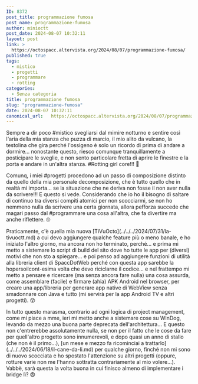 ```yaml
---
ID: 8372
post_title: programmazione fumosa
post_name: programmazione-fumosa
author: minioctt
post_date: 2024-08-07 10:32:11
layout: post
link: >
  https://octospacc.altervista.org/2024/08/07/programmazione-fumosa/
published: true
tags:
  - mistico
  - progetti
  - programmare
  - rotting
categories:
  - Senza categoria
title: programmazione fumosa
slug: "programmazione-fumosa"
date: 2024-08-07 10:32:11
canonical_url:   https://octospacc.altervista.org/2024/08/07/programmazione-fumosa/
---
```

<!-- wp:paragraph -->
<p markdown="1">Sempre a dir poco #mistico svegliarsi dal mimire notturno e sentire così l'aria della mia stanza che puzza di marcio, il mio alito da vulcano, la testolina che gira perché l'ossigeno è solo un ricordo di prima di andare a dormire... nonostante questo, riesco comunque tranquillamente a posticipare le sveglie, e non sento particolare fretta di aprire le finestre e la porta e andare in un'altra stanza. #Rotting girl core!!! 🥰</p>
<!-- /wp:paragraph -->

<!-- wp:paragraph -->
<p markdown="1">Comunq, i miei #progetti procedono ad un passo di composizione distinto da quello della mia personale decomposizione, che è tutto quello che in realtà mi importa... se la situazione che ne deriva non fosse il non aver nulla da scrivere!!! E questo si vede. Considerando che io ho il bisogno di saltare di continuo tra diversi compiti atomici per non scocciarmi, se non ho nemmeno nulla da scrivere una certa giornata, allora pefforza succede che magari passo dal #programmare una cosa all'altra, che fa divertire ma anche riflettere. 🙄</p>
<!-- /wp:paragraph -->

<!-- wp:paragraph -->
<p markdown="1">Praticamente, c'è quella mia nuova [TiVuOcto](../../../2024/07/31/la-tivuoctt.md) a cui devo aggiungere qualche feature più o meno banale, e ho iniziato l'altro giorno, ma ancora non ho terminato, perché... e prima mi metto a sistemare lo script di build del sito dove ho tutte le app per (diversi) motivi che non sto a spiegare... e poi penso ad aggiungere funzioni di utilità alla libreria client di SpaccDotWeb perché con questa app sarebbe la hopersoilcont-esima volta che devo riciclarne il codice... e nel frattempo mi metto a pensare e ricercare (ma senza ancora fare nulla) una cosa assurda, come assemblare (facile) e firmare (ahia) APK Android nel browser, per creare una app/libreria per generare app native di WebView senza smadonnare con Java e tutto (mi servirà per la app Android TV e altri progetti). 😵</p>
<!-- /wp:paragraph -->

<!-- wp:paragraph -->
<p markdown="1">In tutto questo marasma, contrario ad ogni logica di project management, come mi piace a mme, ieri mi metto anche a sistemare cose su WinDog, levando da mezzo una buona parte deprecata dell'architettura... E questo non c'entrerebbe assolutamente nulla, se non per il fatto che le cose da fare per quell'altro progetto sono innumerevoli, e dopo quasi un anno di stallo (che non è il primo...), [un mese e mezzo fa ricominciai a trattarlo](../../../2024/06/18/il-cane-da-li.md) per qualche giorno, finché non mi sono di nuovo scocciata e ho spostato l'attenzione su altri progetti (oppure, rotture varie non me l'hanno sottratta contrariamente al mio volere...). Vabbè, sarà questa la volta buona in cui finisco almeno di implementare i bridge lì? 😨</p>
<!-- /wp:paragraph -->